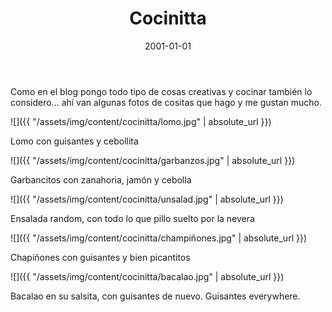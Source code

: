 ﻿---
layout: post
title: Cocinitta
date: 2001-01-01
description: Experimentos comestibles
img: assets/img/cover/cocinitta.jpg
tags: [DIY]
status: hidden
header: hidden
---

Como en el blog pongo todo tipo de cosas creativas y cocinar también lo considero... ahí van algunas fotos de cositas que hago y me gustan mucho.

![]({{ "/assets/img/content/cocinitta/lomo.jpg" | absolute_url }})
<p class="image-caption">Lomo con guisantes y cebollita</p>

![]({{ "/assets/img/content/cocinitta/garbanzos.jpg" | absolute_url }})
<p class="image-caption">Garbancitos con zanahoria, jamón y cebolla</p>

![]({{ "/assets/img/content/cocinitta/unsalad.jpg" | absolute_url }})
<p class="image-caption">Ensalada random, con todo lo que pillo suelto por la nevera</p>

![]({{ "/assets/img/content/cocinitta/champiñones.jpg" | absolute_url }})
<p class="image-caption">Chapiñones con guisantes y bien picantitos</p>

![]({{ "/assets/img/content/cocinitta/bacalao.jpg" | absolute_url }})
<p class="image-caption">Bacalao en su salsita, con guisantes de nuevo. Guisantes everywhere.</p>